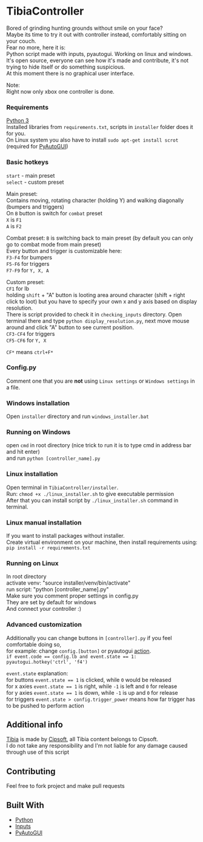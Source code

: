 # TibiaController

Bored of grinding hunting grounds without smile on your face?  
Maybe its time to try it out with controller instead, comfortably sitting on your couch.  
Fear no more, here it is:  
Python script made with inputs, pyautogui. Working on linux and windows.  
It's open source, everyone can see how it's made and contribute, it's not trying to hide itself or do something suspicious.  
At this moment there is no graphical user interface.  

Note:  
Right now only xbox one controller is done.

### Requirements
[Python 3](https://www.python.org/downloads/release/python-368/)  
Installed libraries from ```requirements.txt```, scripts in ```installer``` folder does it for you.  
On Linux system you also have to install ```sudo apt-get install scrot``` (required for [PyAutoGUI](https://pyautogui.readthedocs.io/en/latest/install.html))

### Basic hotkeys
```start``` - main preset  
```select``` - custom preset  

Main preset:  
Contains moving, rotating character (holding Y) and walking diagonally (bumpers and triggers)  
On ```B``` button is switch for ```combat``` preset  
```X``` is ```F1```  
```A``` is ```F2```  

Combat preset:
```B``` is switching back to main preset (by default you can only go to combat mode from main preset)  
Every button and trigger is customizable here:  
```F3-F4``` for bumpers  
```F5-F6``` for triggers  
```F7-F9``` for ```Y, X, A```  

Custom preset:  
```CF1``` for lb  
holding ```shift``` + "A" button is looting area around character (shift + right click to loot) but you have to specify your own x and y axis based on display resolution.  
There is script provided to check it in ```checking_inputs``` directory. Open terminal there and type ```python display_resolution.py```, next move mouse around and click "A" button to see current position.  
```CF3-CF4``` for triggers  
```CF5-CF6``` for ```Y, X```

```CF*``` means ```ctrl+F*```

### Config.py
Comment one that you are **not** using ```Linux settings``` or ```Windows settings``` in a file.  

 ### Windows installation  
Open ```installer``` directory and run ```windows_installer.bat```

### Running on Windows
open ```cmd``` in root directory (nice trick to run it is to type cmd in address bar and hit enter)  
and run ```python [controller_name].py```

### Linux installation

Open terminal in ```TibiaController/installer```.  
Run: ```chmod +x ./linux_installer.sh``` to give executable permission  
After that you can install script by ```./linux_installer.sh``` command in terminal.  

### Linux manual installation

If you want to install packages without installer.  
Create virtual environment on your machine, then install requirements using:
```pip install -r requirements.txt```  


### Running on Linux
In root directory  
activate venv: "source installer/venv/bin/activate"  
run script: "python [controller_name].py"  
Make sure you comment proper settings in config.py  
They are set by default for windows  
And connect your controller :)  

### Advanced customization

Additionally you can change buttons in ```[controller].py``` if you feel comfortable doing so,  
for example: change ```config.[button]``` or pyautogui [action](https://pyautogui.readthedocs.io/en/latest/keyboard.html).  
```if event.code == config.lb and event.state == 1:```  
     ```pyautogui.hotkey('ctrl', 'f4')```  

```event.state``` explanation:  
for buttons ```event.state == 1``` is clicked, while ```0``` would be released  
for x axies ```event.state == 1``` is right, while ```-1``` is left and ```0``` for release  
for y axies ```event.state == 1``` is down, while ```-1``` is up and ```0``` for release  
for triggers ```event.state > config.trigger_power``` means how far trigger has to be pushed to perform action  
 

## Additional info  
[Tibia](https://www.tibia.com/news/?subtopic=latestnews) is made by [Cipsoft](https://www.cipsoft.com/index.php/en/), all Tibia content belongs to Cipsoft.  
I do not take any responsibility and I'm not liable for any damage caused through use of this script  

## Contributing
Feel free to fork project and make pull requests

## Built With

* [Python](https://www.python.org/)
* [Inputs](https://github.com/zeth/inputs)
* [PyAutoGUI](https://github.com/asweigart/pyautogui)